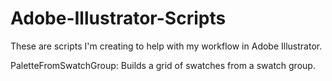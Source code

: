 # Adobe-Illustrator-Scripts
These are scripts I'm creating to help with my workflow in Adobe Illustrator.

PaletteFromSwatchGroup:
Builds a grid of swatches from a swatch group.
